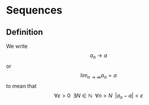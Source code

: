 # Sequences

## Definition

We write
$$a_n \to a$$
or
$$\lim_{n \to \infty} a_n = a$$
to mean that
$$\forall \varepsilon > 0 \enspace \exists N \in \mathbb{N} \enspace \forall n > N \enspace |a_n - a| < \varepsilon $$
